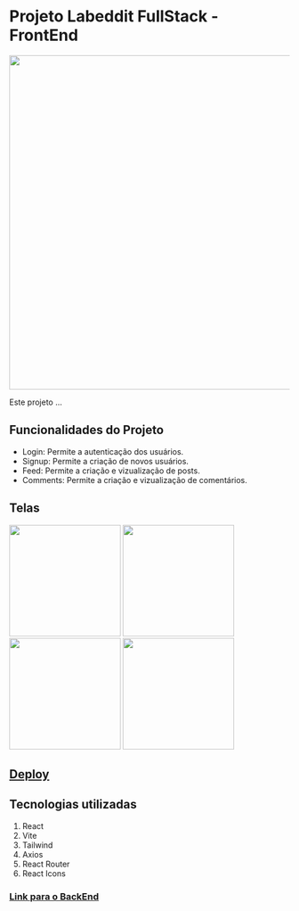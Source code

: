 # Projeto Labeddit FullStack - FrontEnd

<img src="https://github.com/mibrito1/Labedit-FrontEnd/assets/127511385/b1ce583c-ba66-4e77-967b-65beea8b9f59" width="600px" />

Este projeto ...

## Funcionalidades do Projeto
- Login: Permite a autenticação dos usuários.
- Signup: Permite a criação de novos usuários.
- Feed: Permite a criação e vizualização de posts.
- Comments: Permite a criação e vizualização de comentários.

## Telas

<div class="flex" style="gap: 2px">
  <img src="https://github.com/mibrito1/Labedit-FrontEnd/assets/127511385/ab83b8dc-a6e1-4c1b-b624-726854383da9" width="200px"/>
  <img src="https://github.com/mibrito1/Labedit-FrontEnd/assets/127511385/197b03b4-adb3-4493-b196-616c87a8d378" width="200px"/>
  <img src="https://github.com/mibrito1/Labedit-FrontEnd/assets/127511385/113fd15d-05ff-4f48-ad34-b43967354407" width="200px"/>
  <img src="https://github.com/mibrito1/Labedit-FrontEnd/assets/127511385/f3a93e37-b034-4a2a-bb97-d2d5d5e7a2d5" width="200px"/>
</div>

## [Deploy](https://www.labeditmirianbrito.surge.sh/)

## Tecnologias utilizadas

1. React
2. Vite
3. Tailwind
4. Axios
5. React Router
6. React Icons

### [Link para o BackEnd](https://github.com/mibrito1/Labedit-BackEnd)


   



  




